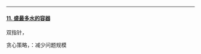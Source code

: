 ----



#### [11. 盛最多水的容器](https://leetcode.cn/problems/container-with-most-water/)

双指针，

贪心策略，：减少问题规模